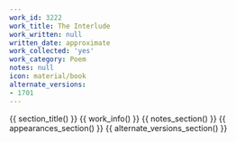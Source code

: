 ```yaml
---
work_id: 3222
work_title: The Interlude
work_written: null
written_date: approximate
work_collected: 'yes'
work_category: Poem
notes: null
icon: material/book
alternate_versions:
- 1701
---
```


{{ section_title() }}
{{ work_info() }}
{{ notes_section() }}
{{ appearances_section() }}
{{ alternate_versions_section() }}